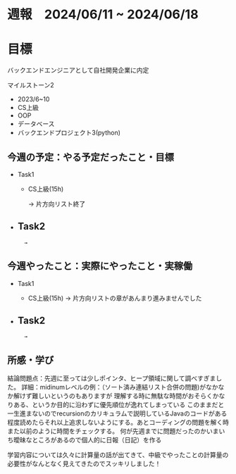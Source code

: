 
# 週報　2024/06/11 ~ 2024/06/18

# 目標
バックエンドエンジニアとして自社開発企業に内定

マイルストーン2　
   - 2023/6~10
   - CS上級
   - OOP
   - データベース
   - バックエンドプロジェクト3(python)



## 今週の予定：やる予定だったこと・目標
- Task1
    - CS上級(15h)
        
        → 片方向リスト終了

- Task2
    -  
        
        → 



## 今週やったこと：実際にやったこと・実稼働
- Task1
    - CS上級(15h)
        → 片方向リストの章があんまり進みませんでした
    
- Task2
    -  

        → 

    
## 所感・学び
結論問題点：先週に至っては少しポインタ、ヒープ領域に関して調べすぎました。
詳細：midinumレベルの例：（ソート済み連結リスト合併の問題)がなかなか解けず難しいというのもありますが
理解する時に無駄な時間がおそらくかなりある、というか目的に沿わずに優先順位が逸れてしまっている
このままだと一生進まないのでrecursionのカリキュラムで説明しているJavaのコードがある程度読めたらそれ以上追求しないようにする。あとコーディングの問題を解く時また以前のように時間をチェックする。
何が先週までに問題だったのかいまいち曖昧なところがあるので個人的に日報（日記）を作る



学習内容については久々に計算量の話が出てきて、中級でやったことの計算量の必要性がなんとなく見えてきたのでスッキリしました！









